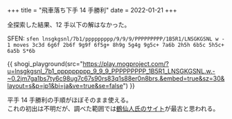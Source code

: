 +++
title = "飛車落ち下手 14 手勝利"
date = 2022-01-21
+++

全探索した結果、12 手以下の解はなかった。

SFEN: `sfen lnsgkgsnl/7b1/ppppppppp/9/9/9/PPPPPPPPP/1B5R1/LNSGKGSNL w - 1 moves 3c3d 6g6f 2b6f 9g9f 6f5g+ 8h9g 5g4g 9g5c+ 7a6b 2h5h 6b5c 5h5c+ 6a5b S*6b`

{{ shogi_playground(src="https://play.mogproject.com/?u=lnsgkgsnl_7b1_ppppppppp_9_9_9_PPPPPPPPP_1B5R1_LNSGKGSNL.w.-~0.2jm7ga1bs7ty6c98ug7c67s90rs83q1s88er0n8brs.&embed=true&sz=30&layout=s&p=jp1&bi=ja&ve=true&se=false") }}

平手 14 手勝利の手順がほぼそのまま使える。  
これの初出は不明だが、調べた範囲では[鶴仙人氏のサイト](http://tsuru.tri6.net/mixi/diary/737599295.html)が最古と思われる。
